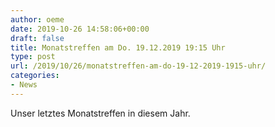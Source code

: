 ```yaml
---
author: oeme
date: 2019-10-26 14:58:06+00:00
draft: false
title: Monatstreffen am Do. 19.12.2019 19:15 Uhr
type: post
url: /2019/10/26/monatstreffen-am-do-19-12-2019-1915-uhr/
categories:
- News
---
```





Unser letztes Monatstreffen in diesem Jahr.



